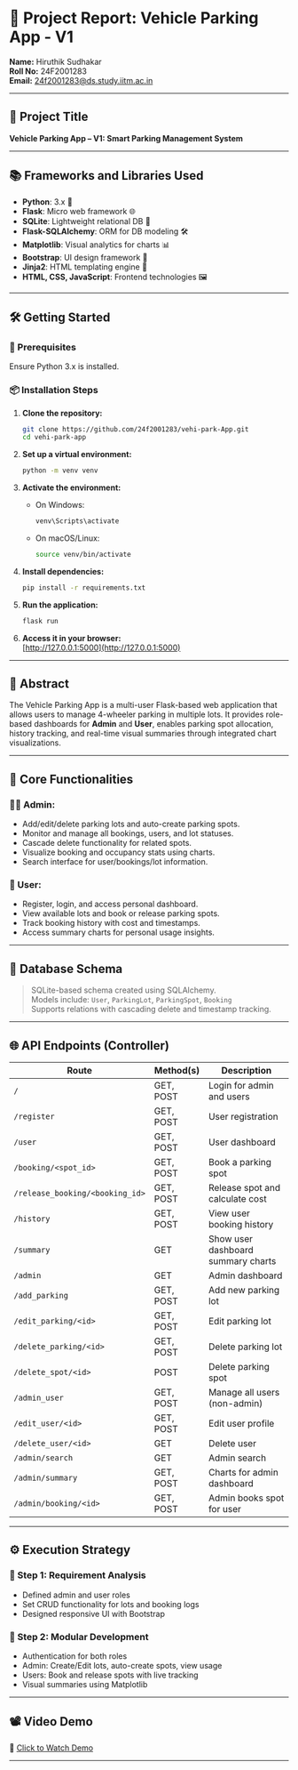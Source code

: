 
# 📝 Project Report: Vehicle Parking App - V1  

**Name:** Hiruthik Sudhakar  
**Roll No:** 24F2001283  
**Email:** 24f2001283@ds.study.iitm.ac.in  

---

## 🚀 Project Title  
**Vehicle Parking App – V1: Smart Parking Management System**

---

## 📚 Frameworks and Libraries Used  

- **Python**: 3.x 🐍  
- **Flask**: Micro web framework 🌐  
- **SQLite**: Lightweight relational DB 💾  
- **Flask-SQLAlchemy**: ORM for DB modeling 🛠️  
- **Matplotlib**: Visual analytics for charts 📊  
- **Bootstrap**: UI design framework 🎨  
- **Jinja2**: HTML templating engine 🔗  
- **HTML, CSS, JavaScript**: Frontend technologies 🖼️  

---

## 🛠️ Getting Started  

### 🔧 Prerequisites  
Ensure Python 3.x is installed.

### 📦 Installation Steps  

1. **Clone the repository:**  
   ```bash
   git clone https://github.com/24f2001283/vehi-park-App.git
   cd vehi-park-app
   ```

2. **Set up a virtual environment:**  
   ```bash
   python -m venv venv
   ```

3. **Activate the environment:**  
   - On Windows:  
     ```bash
     venv\Scripts\activate
     ```  
   - On macOS/Linux:  
     ```bash
     source venv/bin/activate
     ```

4. **Install dependencies:**  
   ```bash
   pip install -r requirements.txt
   ```

5. **Run the application:**  
   ```bash
   flask run
   ```

6. **Access it in your browser:**  
   [http://127.0.0.1:5000](http://127.0.0.1:5000)

---

## 📝 Abstract  

The Vehicle Parking App is a multi-user Flask-based web application that allows users to manage 4-wheeler parking in multiple lots. It provides role-based dashboards for **Admin** and **User**, enables parking spot allocation, history tracking, and real-time visual summaries through integrated chart visualizations.

---

## 🌟 Core Functionalities  

### 👨‍💼 Admin:  
- Add/edit/delete parking lots and auto-create parking spots.  
- Monitor and manage all bookings, users, and lot statuses.  
- Cascade delete functionality for related spots.  
- Visualize booking and occupancy stats using charts.  
- Search interface for user/bookings/lot information.  

### 🧍 User:  
- Register, login, and access personal dashboard.  
- View available lots and book or release parking spots.  
- Track booking history with cost and timestamps.  
- Access summary charts for personal usage insights.  

---

## 🧱 Database Schema  

> SQLite-based schema created using SQLAlchemy.  
> Models include: `User`, `ParkingLot`, `ParkingSpot`, `Booking`  
> Supports relations with cascading delete and timestamp tracking.

---

## 🌐 API Endpoints (Controller)

| Route | Method(s) | Description |
|-------|-----------|-------------|
| `/` | GET, POST | Login for admin and users |
| `/register` | GET, POST | User registration |
| `/user` | GET, POST | User dashboard |
| `/booking/<spot_id>` | GET, POST | Book a parking spot |
| `/release_booking/<booking_id>` | GET, POST | Release spot and calculate cost |
| `/history` | GET, POST | View user booking history |
| `/summary` | GET | Show user dashboard summary charts |
| `/admin` | GET | Admin dashboard |
| `/add_parking` | GET, POST | Add new parking lot |
| `/edit_parking/<id>` | GET, POST | Edit parking lot |
| `/delete_parking/<id>` | GET, POST | Delete parking lot |
| `/delete_spot/<id>` | POST | Delete parking spot |
| `/admin_user` | GET, POST | Manage all users (non-admin) |
| `/edit_user/<id>` | GET, POST | Edit user profile |
| `/delete_user/<id>` | GET | Delete user |
| `/admin/search` | GET | Admin search |
| `/admin/summary` | GET, POST | Charts for admin dashboard |
| `/admin/booking/<id>` | GET, POST | Admin books spot for user |

---

## ⚙️ Execution Strategy  

### 📌 Step 1: Requirement Analysis  
- Defined admin and user roles  
- Set CRUD functionality for lots and booking logs  
- Designed responsive UI with Bootstrap  

### 📌 Step 2: Modular Development  
- Authentication for both roles  
- Admin: Create/Edit lots, auto-create spots, view usage  
- Users: Book and release spots with live tracking  
- Visual summaries using Matplotlib  

---

## 📽️ Video Demo  

🎥 [Click to Watch Demo](https://drive.google.com/file/d/1sflHPS0V6E5TXlUPXPjgMx8Y4oelKaWs/view)

---
